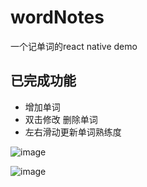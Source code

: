 # wordNotes
一个记单词的react native demo
## 已完成功能
*   增加单词
*   双击修改 删除单词
*   左右滑动更新单词熟练度

![image](https://github.com/sdfgssdf/wordNotes/blob/master/gif/IMB_kID7nA.GIF)

![image](https://github.com/sdfgssdf/wordNotes/blob/master/gif/IMB_LUhbyu.GIF)
